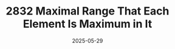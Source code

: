 ---
title: 2832 Maximal Range That Each Element Is Maximum in It
date: 2025-05-29
categories: 
  - Leetcode_Notes
  - Stack/Monotonic Stack
---